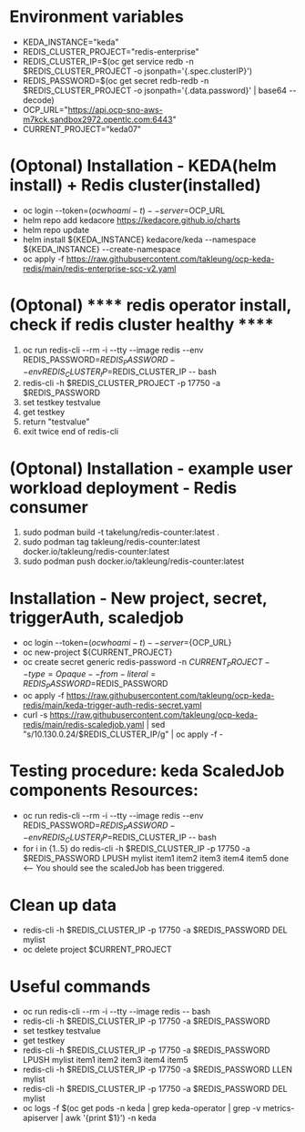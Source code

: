 # Environment variables
- KEDA_INSTANCE="keda"
- REDIS_CLUSTER_PROJECT="redis-enterprise"
- REDIS_CLUSTER_IP=$(oc get service redb -n $REDIS_CLUSTER_PROJECT -o jsonpath='{.spec.clusterIP}')
- REDIS_PASSWORD=$(oc get secret redb-redb -n $REDIS_CLUSTER_PROJECT -o jsonpath='{.data.password}' | base64 --decode)
- OCP_URL="https://api.ocp-sno-aws-m7kck.sandbox2972.opentlc.com:6443"
- CURRENT_PROJECT="keda07"

# (Optonal) Installation - KEDA(helm install) + Redis cluster(installed)
- oc login --token=$(oc whoami -t) --server=$OCP_URL
- helm repo add kedacore https://kedacore.github.io/charts
- helm repo update
- helm install ${KEDA_INSTANCE} kedacore/keda --namespace ${KEDA_INSTANCE} --create-namespace
- oc apply -f https://raw.githubusercontent.com/takleung/ocp-keda-redis/main/redis-enterprise-scc-v2.yaml

# (Optonal) **** redis operator install, check if redis cluster healthy ****
 1. oc run redis-cli --rm -i --tty --image redis --env REDIS_PASSWORD=$REDIS_PASSWORD --env REDIS_CLUSTER_IP=$REDIS_CLUSTER_IP -- bash
 2. redis-cli -h $REDIS_CLUSTER_PROJECT -p 17750 -a $REDIS_PASSWORD
 3. set testkey testvalue
 4. get testkey
 5. return "testvalue"
 6. exit twice end of redis-cli

# (Optonal) Installation - example user workload deployment - Redis consumer
 1. sudo podman build -t takelung/redis-counter:latest .
 2. sudo podman tag takleung/redis-counter:latest docker.io/takleung/redis-counter:latest
 3. sudo podman push docker.io/takleung/redis-counter:latest

# Installation - New project, secret, triggerAuth, scaledjob
- oc login --token=$(oc whoami -t) --server=${OCP_URL}
- oc new-project ${CURRENT_PROJECT}
- oc create secret generic redis-password -n ${CURRENT_PROJECT} --type=Opaque --from-literal=REDIS_PASSWORD=$REDIS_PASSWORD
- oc apply -f https://raw.githubusercontent.com/takleung/ocp-keda-redis/main/keda-trigger-auth-redis-secret.yaml
- curl -s https://raw.githubusercontent.com/takleung/ocp-keda-redis/main/redis-scaledjob.yaml | sed "s/10.130.0.24/$REDIS_CLUSTER_IP/g" | oc apply -f -

# Testing procedure: keda ScaledJob components Resources:
- oc run redis-cli --rm -i --tty --image redis --env REDIS_PASSWORD=$REDIS_PASSWORD --env REDIS_CLUSTER_IP=$REDIS_CLUSTER_IP -- bash 
- for i in {1..5}
   do
      redis-cli -h $REDIS_CLUSTER_IP -p 17750 -a $REDIS_PASSWORD LPUSH mylist item1 item2 item3 item4 item5
   done
<-- You should see the scaledJob has been triggered.

# Clean up data
- redis-cli -h $REDIS_CLUSTER_IP -p 17750 -a $REDIS_PASSWORD DEL mylist
- oc delete project $CURRENT_PROJECT

# Useful commands
- oc run redis-cli --rm -i --tty --image redis -- bash
- redis-cli -h $REDIS_CLUSTER_IP -p 17750 -a $REDIS_PASSWORD
- set testkey testvalue
- get testkey
- redis-cli -h $REDIS_CLUSTER_IP -p 17750 -a $REDIS_PASSWORD LPUSH mylist item1 item2 item3 item4 item5
- redis-cli -h $REDIS_CLUSTER_IP -p 17750 -a $REDIS_PASSWORD LLEN mylist
- redis-cli -h $REDIS_CLUSTER_IP -p 17750 -a $REDIS_PASSWORD DEL mylist
- oc logs -f $(oc get pods -n keda | grep keda-operator | grep -v metrics-apiserver | awk '{print $1}') -n keda







